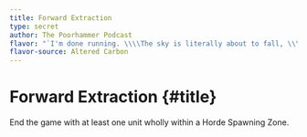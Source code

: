 ```yaml
---
title: Forward Extraction
type: secret
author: The Poorhammer Podcast
flavor: "`I'm done running. \\\\The sky is literally about to fall, \\\\and I've got nothing left to lose.'\\\\`Alright, Tak. What's your play?'\\\\`We go in the front door.'"
flavor-source: Altered Carbon
---
```


# Forward Extraction {#title}

End the game with at least one unit wholly within a Horde Spawning Zone.

